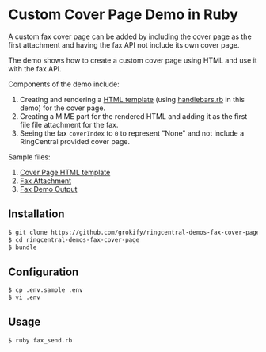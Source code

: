 Custom Cover Page Demo in Ruby
==============================

A custom fax cover page can be added by including the cover page as the first attachment and having the fax API not include its own cover page.

The demo shows how to create a custom cover page using HTML and use it with the fax API.

Components of the demo include:

1. Creating and rendering a [HTML template](view_coverpage.handlebars) (using [handlebars.rb](https://github.com/cowboyd/handlebars.rb) in this demo) for the cover page.
2. Creating a MIME part for the rendered HTML and adding it as the first file file attachment for the fax.
3. Seeing the fax `coverIndex` to `0` to represent "None" and not include a RingCentral provided cover page.

Sample files:

1. [Cover Page HTML template](view_coverpage.handlebars)
2. [Fax Attachment](asset_file.pdf)
3. [Fax Demo Output](asset_output.pdf)

## Installation

```bash
$ git clone https://github.com/grokify/ringcentral-demos-fax-cover-page
$ cd ringcentral-demos-fax-cover-page
$ bundle
```

## Configuration

```bash
$ cp .env.sample .env
$ vi .env
```

## Usage

```bash
$ ruby fax_send.rb
```
